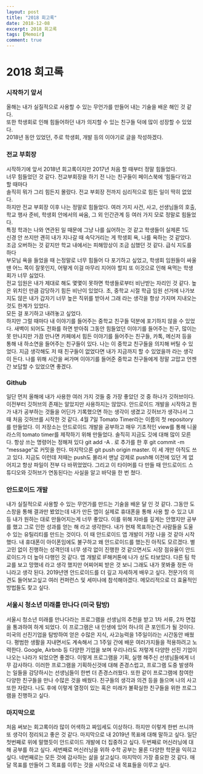 ```yaml
---
layout: post
title: "2018 회고록"
date: 2018-12-08
excerpt: 2018 회고록
tags: [Memoir]
comment: true
---
```


# 2018 회고록
### 시작하기 앞서

올해는 내가 실질적으로 사용할 수 있는 무언가를 만들어 내는 기술을 배운 해인 것 같다.   
또한 학생회로 인해 힘들어하던 내가 의지할 수 있는 친구들 덕에 많이 성장할 수 있었다.   
2018년 동안 있었던, 주로 학생회, 개발 등의 이야기로 글을 작성하겠다.

### 전교 부회장
시작하기에 앞서 2018년 회고록이지만 2017년 처음 할 때부터 정말 힘들었다.   
너무 힘들었던 것 같다. 전교부회장을 하기 전 나는 친구들이 페이스북에 ‘힘들다’라고 할 때마다   
솔직히 뭐가 그리 힘든지 몰랐다. 전교 부회장 전까지 심리적으로 힘든 일이 딱히 없었다.   
하지만 전교 부회장 이후 나는 정말로 힘들었다. 여러 가지 사건, 사고, 선생님들의 호출, 학교 행사 준비, 학생회 안에서의 싸움, 그 외 인간관계 등 여러 가지 모로 정말로 힘들었다.   
특정 학과는 나와 연관된 일 때문에 그냥 나를 싫어하는 것 같고 학생들이 실제론 1도   
신경 안 쓰지만 괜히 내가 지나갈 때 속닥거리는 게 학생회 욕, 나를 욕하는 것 같았다. 조금 오버하는 것 같지만 학교 내에서는 피해망상이 조금 심했던 것 같다. 급식 지도를 하다   
부모님 욕을 들었을 때 는정말로 너무 힘들어 다 포기하고 싶었고, 학생회 임원들이 싸울 땐 어느 쪽이 잘못인지, 어떻게 이걸 마무리 지어야 할지 또 이것으로 인해 욕먹는 학생회가 너무 싫었다.   
전교 임원은 내가 제대로 해도 몇몇이 못하면 학생들로부터 비난받는 자리인 것 같다. 높은 위치인 만큼 감당하기 힘든 비난이 있었다. 초, 중학교 시절 학급 임원 선거에 나가보지도 않은 내가 갑자기 너무 높은 직위를 받아서 그래 라는 생각을 항상 가지며 지내오는 것도 한계가 있었다.   
모든 걸 포기하고 내려놓고 싶었다.    
하지만 그럴 때마다 내 이야기를 들어주는 중학교 친구들 덕분에 포기하지 않을 수 있었다. 새벽이 되어도 전화를 하면 받아줘 그동안 힘들었던 이야기를 들어주는 친구, 많이는 못 만나지만 가끔 만나면 카페에서 힘든 이야기를 들어주는 친구들, 카톡, 메신저 등을 통해 내 하소연을 들어주는 친구들이 있다. 나는 이 중학교 친구들을 의지해 버틸 수 있었다. 지금 생각해도 저 때 친구들이 없었다면 내가 지금까지 할 수 있었을까 라는 생각이 든다. 나를 위해 시간을 써가며 이야기를 들어준 중학교 친구들에게 정말 고맙고 언젠간 보답할 수 있었으면 좋겠다.

### Github
일단 먼저 올해에 내가 사용한 여러 가지 것들 중 가장 좋았던 것 중 하나가 깃허브이다. 이전부터 깃허브의 존재는 알았지만 사용하지는 않았다. 안드로이드 개발을 시작하고 뭔가 내가 공부하는 것들을 어딘가 기록했으면 하는 생각이 생겼고 깃허브가 생각나서 그때 처음 깃허브를 시작한 것 같다. 4월 7일 Tomato Timer라는 이름의 첫 repository를 만들었다. 이 저장소는 안드로이드 개발을 공부하고 매우 기초적인 view를 통해 니꼴라스의 tomato timer를 제작하기 위해 만들었다.
솔직히 지금도 깃에 대해 많이 모른다. 항상 쓰는 명령어는 정해져 있다 git add -A . 로 추가를 한 후 git commit -m “message”로 커밋을 한다. 마지막으론 git push origin master. 이 세 개만 아직도 쓰고 있다. 지금도 이런데 저때는 push도 몰라서 맨날 강제로 push해 이전에 있던 게 없어지고 항상 파일이 전부 다 바뀌었었다. 그리고 이 타이머를 다 만들 때 안드로이드 스튜디오와 깃허브가 연동된다는 사실을 알고 바닥을 한 번 쳤다.

### 안드로이드 개발
내가 실질적으로 사용할 수 있는 무언가를 만드는 기술을 배운 달 인 것 같다. 그동안 도스창을 통해 결과만 봤었는데 내가 만든 앱이 실제로 휴대폰을 통해 사용 할 수 있고 UI등 내가 원하는 대로 만들어지는게 너무 좋았다. 이를 위해 자바를 깊게는 안했지만 공부를 했고 그로 인한 성과를 얻는 해 라고 생각한다. 내가 현재 목표하는건 사람들을 도울 수 있는 유틸리티를 만드는 것이다. 이 때 안드로이드 앱 개발이 가장 나을 것 같아 시작했다. 내 휴대폰이 아이폰임에도 불구하고 왜 안드로이드를 했는진 아직도 모르겠다. 별 고민 없이 진행하는 성격인데 너무 생각 없이 진행한 것 같으면서도 시장 점유율이 안드로이드가 더 높아 다행인 것 같다. 앱 개발로 IF해커톤에 나가 상도 타보았다. 다른 팀 학교를 보고 망했네 라고 생각 했지만 어찌어찌 받은 것 보니 그래도 내가 못봐줄 정돈 아니라고 생각 된다. 2019년엔 안드로이드를 더 깊고 자세하게 배우고 싶다. 전문가의 의견도 들어보고싶고 여러 컨퍼런스 및 세미나에 참석해야겠다. 메모리적으로 더 효율적인 방법들도 찾고 싶다.

### 서울시 청소년 미래를 만나다 (미국 탐방)
서울시 청소년 미래를 만나다라는 프로그램을 선생님의 추천을 받고 1차 서류, 2차 면접을 통과하여 하게 되었다. 이 프로그램은 내 인생에 있어 하나의 큰 포인트가 될 것이다. 미국의 선진기업을 탐방하여 얻은 수많은 지식, 사고능력을 1주일이라는 시간동안 배웠다. 평범한 생활을 지내면서도 계속해서 그 1주일 간에 배운 여러가지들을 적용하려고 노력한다. Google, Airbnb 등 다양한 기업을 보며 우리나라도 저렇게 다양한 선진 기업이 나오는 나라가 되었으면 좋겠다. 이렇게 프로그램을 기획, 실행 해주신 선생님들에게 너무 감사하다. 이러한 프로그램을 기획하신것에 대해 존경스럽고, 프로그램 도중 발생하는 일들을 감당하시는 선생님들이 한번 더 존경스러웠다. 또한 같이 프로그램에 참여한 다양한 친구들을 만나 수많은 것을 배웠다. 친구들의 생각과 의견 등을 들으며 나의 사고 또한 자랐다. 나도 후에 이렇게 열정이 있는 혹은 미래가 불확실한 친구들을 위한 프로그램을 진행하고 싶다.

### 마지막으로
처음 써보는 회고록이라 많이 어색하고 짜임세도 이상하다. 하지만 이렇게 한번 쓰니까 또 생각이 정리되고 좋은 것 같다. 마지막으로 내 2019년 목표에 대해 말하고 싶다. 일단 첫번째로 위에 말했듯이 안드로이드 개발에 더 집중하고 싶다. 두번째로 머신러닝에 대해 공부를 하고 싶다. 세번째로 머신러닝을 위하 수학 공부는 물론 다양한 학문을 익히고 싶다. 네번째로는 모든 것에 감사하는 삶을 살고싶다. 마지막이 가장 중요한 것 같다. 매달 목표를 만들어 그 목표를 이루는 것을 시작으로 내 목표들을 이루고 싶다.

